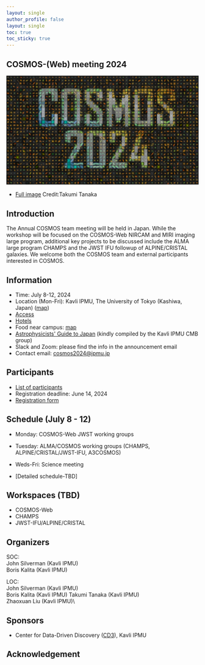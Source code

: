 ```yaml
---
layout: single
author_profile: false
layout: single
toc: true
toc_sticky: true
---
```

## COSMOS-(Web) meeting 2024
![cosmos](/_images/COSMOS2024.jpg)
* [Full image](/_images/COSMOS2024mtg_4.jpg)
Credit:Takumi Tanaka
## Introduction
The Annual COSMOS team meeting will be held in Japan. While the workshop will be focused on the COSMOS-Web NIRCAM and MIRI imaging large program, additional key projects to be discussed include the ALMA large program CHAMPS and the JWST IFU followup of ALPINE/CRISTAL galaxies. We welcome both the COSMOS team and external participants interested in COSMOS.  
## Information
* Time: July 8-12, 2024
* Location (Mon-Fri): Kavli IPMU, The University of Tokyo (Kashiwa, Japan) ([map](https://maps.app.goo.gl/YzgzK9UrQ55sL89x8))
* [Access](https://www.ipmu.jp/visitors/access-ipmu)
* [Hotels](https://www.ipmu.jp/visitors/accommodation)
* Food near campus: [map](https://www.google.com/maps/d/u/1/edit?mid=19vATYu2h1a6U74yt53fsnK7XeO5x6pY&usp=sharing)
* [Astrophysicists' Guide to Japan](https://sites.google.com/view/ipmucmb/discover-japan) (kindly compiled by the Kavli IPMU CMB group)
* Slack and Zoom: please find the info in the announcement email
* Contact email: cosmos2024@ipmu.jp
## Participants
* [List of participants](https://docs.google.com/spreadsheets/d/1TABRFoVNhQkIQQnmfLORZON3lPTKD0OLMDYiVt0HuW0/edit?usp=sharing)
* Registration deadline: June 14, 2024
* [Registration form](https://docs.google.com/forms/d/e/1FAIpQLSeHL5Hy3DNRpN_PgOATk48tYrUznitfxajo9P7i3PZzUip5RA/viewform?usp=sf_link)
## Schedule (July 8 - 12)
* Monday:    COSMOS-Web JWST working groups
* Tuesday:   ALMA/COSMOS working groups (CHAMPS, ALPINE/CRISTAL/JWST-IFU, A3COSMOS)
* Weds-Fri:  Science meeting

* [Detailed schedule-TBD]

## Workspaces (TBD)
* COSMOS-Web
* CHAMPS
* JWST-IFU/ALPINE/CRISTAL


## Organizers
SOC:\
John Silverman (Kavli IPMU)\
Boris Kalita (Kavli IPMU)

LOC:\
John Silverman (Kavli IPMU)\
Boris Kalita (Kavli IPMU)
Takumi Tanaka (Kavli IPMU)\
Zhaoxuan Liu (Kavli IPMU)\
## Sponsors
* Center for Data-Driven Discovery ([CD3](https://cd3.ipmu.jp/)), Kavli IPMU

## Acknowledgement
